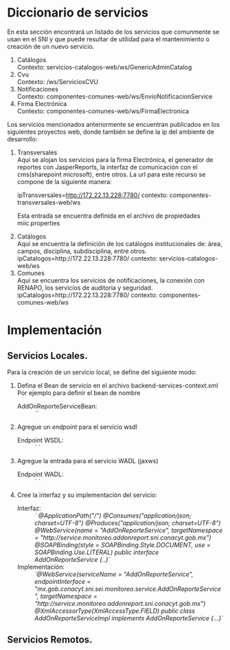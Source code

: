 # Diccionario de servicios
En esta sección encontrará un listado de los servicios que comunmente se usan en el SNI y que puede resultar de utilidad para el mantenimiento o creación de un nuevo servicio.

<ol type="1">
  <li>Catálogos</li>
  Contexto: servicios-catalogos-web/ws/GenericAdminCatalog
  <li>Cvu</li>
  Contexto: /ws/ServiciosCVU
  <li>Notificaciones</li>
  Contexto: componentes-comunes-web/ws/EnvioNotificacionService
  <li>Firma Electrónica</li>
  Contexto: componentes-comunes-web/ws/FirmaElectronica
</ol>

  Los servicios mencionados anteriormente se encuentran publicados en los siguientes proyectos web, donde también se define la ip del ambiente de desarrollo:

<ol type="1">
  <li>Transversales</li>
  Aquí se alojan los servicios para la firma Electrónica, el generador de reportes con JasperReports, la interfaz de comunicación con el cms(sharepoint microsoft), entre otros.
  La url para este recurso se compone de la siguiente manera:

  ipTransversales=http://172.22.13.228:7780/
  contexto: componentes-transversales-web/ws

  Esta entrada se encuentra definida en el archivo de propiedades miic.properties

  <li>Catálogos</li>
  Aquí se encuentra la definición de los catálogos institucionales de: área, campos, disciplina, subdisciplina, entre otros.
  ipCatalogos=http://172.22.13.228:7780/
  contexto: servicios-catalogos-web/ws

  <li>Comunes</li>
  Aquí se encuentra los servicios de notificaciones, la conexión con RENAPO, los servicios de auditoría y seguridad.
  ipCatalogos=http://172.22.13.228:7780/
  contexto: componentes-comunes-web/ws    
</ol>

# Implementación

## Servicios Locales.
Para la creación de un servicio local, se define del siguiente modo:
<ol type="1">
<li>Defina el Bean de servicio en el archivo backend-services-context.xml</li> Por ejemplo para definir el bean de nombre
  <dl>
    <dt>AddOnReporteServiceBean: </dt>
    <dd>
      <em>`<bean id="AddOnReporteServiceBean"  class="mx.gob.conacyt.sni.monitoreo.web.service.impl.AddOnRepo> rteServiceImpl" />`
      </em>
    </dd>
  </dl>
<li>
  Agregue un <em>endpoint</em> para el servicio wsdl
  <dl>
    <dt>Endpoint WSDL: </dt>
    <dd>
      <em>
        `<jaxws:endpoint id="AddOnReporteService" implementor="#AddOnReporteServiceBean" address="/ws/AddOnReporteService" publish="true">		
          <jaxws:features>
              <bean class="org.apache.cxf.feature.LoggingFeature" />
          </jaxws:features>
        </jaxws:endpoint>`
      </em>
    </dd>
  </dl>
  <li>
    Agregue la entrada para el servicio WADL (jaxws)
    <dl>
      <dt>Endpoint WADL: </dt>
      <dd>
        <em>
          `<jaxrs:server id="AddOnReporteServiceRS" address="/rs/AddOnReporteService">
                <jaxrs:serviceBeans>
                      <bean class="mx.gob.conacyt.sni.monitoreo.web.service.impl.AddOnReporteServiceImpl" />
                </jaxrs:serviceBeans>
               <jaxrs:providers>
                     <bean id="jsonProvider" class="org.codehaus.jackson.jaxrs.JacksonJsonProvider"/>
               </jaxrs:providers>  
                <jaxrs:features>
                      <cxf:logging/>
                </jaxrs:features>
                <jaxrs:extensionMappings>
                      <entry key="json" value="application/json" />
                </jaxrs:extensionMappings>   
         </jaxrs:server>`
        </em>
      </dd>
    </dl>

  </li>
</li>
<li>Cree la interfaz y su implementación del servicio:
  <dl>
    <dt>Interfaz: </dt>
    <dd>
      <em>`
        @ApplicationPath("/")
        @Consumes("application/json; charset=UTF-8")
        @Produces("application/json; charset=UTF-8")
        @WebService(name = "AddOnReporteService", targetNamespace = "http://service.monitoreo.addonreport.sni.conacyt.gob.mx")
        @SOAPBinding(style = SOAPBinding.Style.DOCUMENT, use = SOAPBinding.Use.LITERAL)
        public interface AddOnReporteService {..}`
      </em>
    </dd>
    <dt>Implementación: </dt>
    <dd>
    <em>
          `@WebService(serviceName = "AddOnReporteService", endpointInterface = "mx.gob.conacyt.sni.sei.monitoreo.service.AddOnReporteService", targetNamespace = "http://service.monitoreo.addonreport.sni.conacyt.gob.mx")
      @XmlAccessorType(XmlAccessType.FIELD)
      public class AddOnReporteServiceImpl implements AddOnReporteService {...}`
    </em>
    </dd>
  </dl>
</li>

</ol>

## Servicios Remotos.
